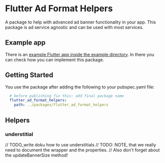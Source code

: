 # Flutter Ad Format Helpers

A package to help with advanced ad banner functionality in your app.
This package is ad service agnostic and can be used with most services.

## Example app

There is an [example Flutter app inside the example directory](./example/). In there you can check how you can implement this package.

## Getting Started

You use the package after adding the following to your pubspec.yaml file:

```yaml
  # before publishing fix this: add final package name
  flutter_ad_format_helpers:
    path: ../packages/flutter_ad_format_helpers
```

## Helpers

### understitial

// TODO_write doku how to use understitials
// TODO: NOTE, that we really need to document the wrapper and the properties.
// Also don't forget about the updateBannerSize method!
